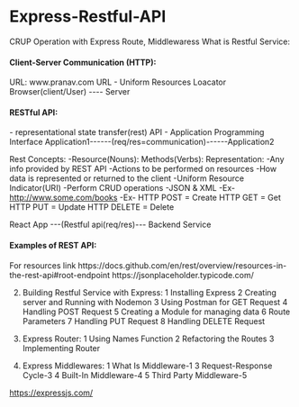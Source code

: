 # Express-Restful-API
</h2> CRUP Operation with Express Route, Middlewaress </h2>

</h1> What is Restful Service: </h1>
<h4> Client-Server Communication (HTTP): </h4>
URL: www.pranav.com
URL - Uniform Resources Loacator
Browser(client/User) ---- Server

<h4> RESTful API: </h4> - representational state transfer(rest)
API - Application Programming Interface
Application1------(req/res=communication)------Application2

Rest Concepts:
-Resource(Nouns):                       Methods(Verbs):                          Representation:
-Any info provided by REST API          -Actions to be performed on resources    -How data is represented or returned to the client
-Uniform Resource Indicator(URI)        -Perform CRUD operations                 -JSON & XML
-Ex- http://www.some.com/books          -Ex- HTTP POST = Create
                                           HTTP GET = Get
                                           HTTP PUT = Update
                                           HTTP DELETE = Delete

React App  ---(Restful api(req/res)--- Backend Service


<h4>Examples of REST API:</h4>
For resources link
https://docs.github.com/en/rest/overview/resources-in-the-rest-api#root-endpoint
https://jsonplaceholder.typicode.com/

02. Building Restful Service with Express:
1 Installing Express
2 Creating server and Running with Nodemon
3 Using Postman for GET Request
4 Handling POST Request
5 Creating a Module for managing data
6 Route Parameters
7 Handling PUT Request
8 Handling DELETE Request

03. Express Router:
1 Using Names Function
2 Refactoring the Routes
3 Implementing Router

04. Express Middlewares:
1 What Is Middleware-1
3 Request-Response Cycle-3
4 Built-In Middleware-4
5 Third Party Middleware-5

https://expressjs.com/
